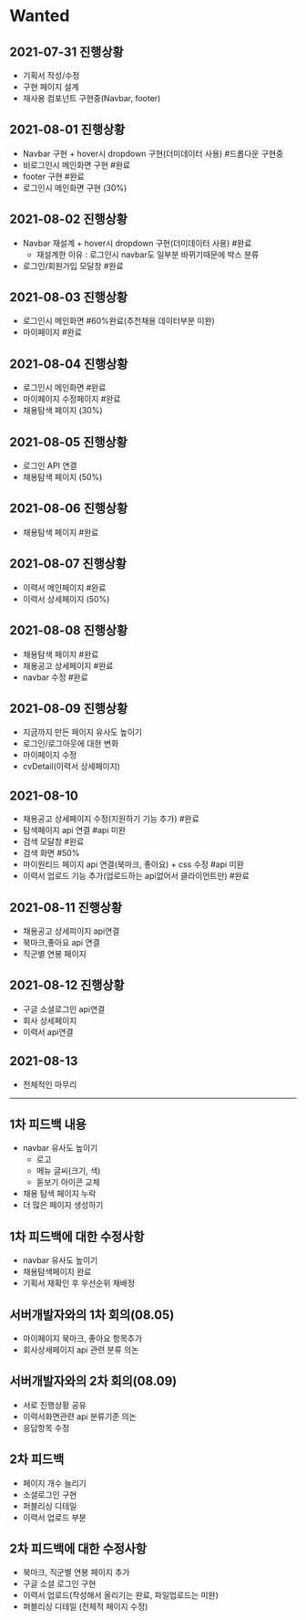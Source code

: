 # Wanted  
## 2021-07-31 진행상황  
- 기획서 작성/수정  
- 구현 페이지 설계  
- 재사용 컴포넌트 구현중(Navbar, footer)  
  
## 2021-08-01 진행상황  
- Navbar 구현 + hover시 dropdown 구현(더미데이터 사용) #드롭다운 구현중  
- 비로그인시 메인화면 구현  #완료
- footer 구현 #완료  
- 로그인시 메인화면 구현 (30%)  
  
## 2021-08-02 진행상황  
- Navbar 재설계 + hover시 dropdown 구현(더미데이터 사용) #완료  
    - 재설계한 이유 : 로그인시 navbar도 일부분 바뀌기때문에 박스 분류    
- 로그인/회원가입 모달창 #완료  
  
## 2021-08-03 진행상황  
- 로그인시 메인화면 #60%완료(추천채용 데이터부분 미완)  
- 마이페이지 #완료   
  
## 2021-08-04 진행상황  
- 로그인시 메인화면 #완료  
- 마이페이지 수정페이지 #완료  
- 채용탐색 페이지 (30%)   
  
## 2021-08-05 진행상황  
- 로그인 API 연결   
- 채용탐색 페이지 (50%)  
  
## 2021-08-06 진행상황  
- 채용탐색 페이지 #완료      
  
## 2021-08-07 진행상황  
- 이력서 메인페이지 #완료  
- 이력서 상세페이지 (50%) 
## 2021-08-08 진행상황  
- 채용탐색 페이지 #완료  
- 채용공고 상세페이지 #완료   
- navbar 수정 #완료  
  
## 2021-08-09 진행상황  
- 지금까지 만든 페이지 유사도 높이기  
- 로그인/로그아웃에 대한 변화  
- 마이페이지 수정  
- cvDetail(이력서 상세페이지)  
  
## 2021-08-10  
- 채용공고 상세페이지 수정(지원하기 기능 추가) #완료  
- 탐색페이지 api 연결  #api 미완  
- 검색 모달창 #완료  
- 검색 화면 #50%  
- 마이원티드 페이지 api 연결(북마크, 좋아요) + css 수정 #api 미완  
- 이력서 업로드 기능 추가(업로드하는 api없어서 클라이언트만) #완료  
  
## 2021-08-11 진행상황  
- 채용공고 상세피이지 api연결 
- 북마크,좋아요 api 연결  
- 직군별 연봉 페이지  

## 2021-08-12 진행상황  
- 구글 소셜로그인 api연결 
- 회사 상세페이지  
- 이력서 api연결    
  
## 2021-08-13  
- 전체적인 마무리
---  

## 1차 피드백 내용  
- navbar 유사도 높이기  
    - 로고  
    - 메뉴 글씨(크기, 색)  
    - 돋보기 아이콘 교체  
- 채용 탐색 페이지 누락  
- 더 많은 페이지 생성하기  
  
## 1차 피드백에 대한 수정사항  
- navbar 유사도 높이기  
- 채용탐색페이지 완료  
- 기획서 재확인 후 우선순위 재배정  
  
## 서버개발자와의 1차 회의(08.05)  
- 마이페이지 북마크, 좋아요 항목추가  
- 회사상세페이지 api 관련 분류 의논  


## 서버개발자와의 2차 회의(08.09)  
- 서로 진행상황 공유  
- 이력서화면관련 api 분류기준 의논  
- 응답항목 수정
  
## 2차 피드백  
- 페이지 개수 늘리기  
- 소셜로그인 구현  
- 퍼블리싱 디테일  
- 이력서 업로드 부분  
  
## 2차 피드백에 대한 수정사항  
- 북마크, 직군별 연봉 페이지 추가  
- 구글 소셜 로그인 구현  
- 이력서 업로드(작성해서 올리기는 완료, 파일업로드는 미완)  
- 퍼블리싱 디테일 (전체적 페이지 수정)